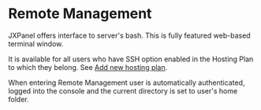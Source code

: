 # Remote Management

JXPanel offers interface to server's bash. This is fully featured web-based terminal window.

It is available for all users who have SSH option enabled in the Hosting Plan to which they belong.
See [Add new hosting plan](addplan.markdown).

When entering Remote Management user is automatically authenticated, logged into the console and the current directory is set to user's home folder.
